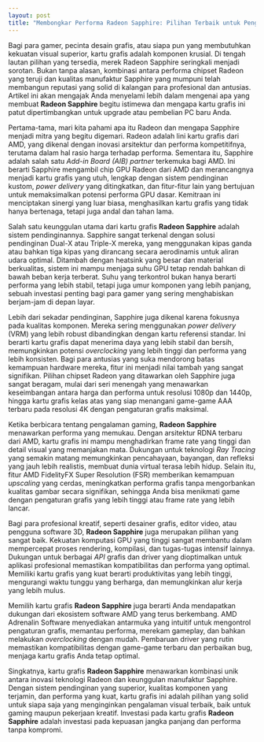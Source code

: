 ```yaml
---
layout: post
title: "Membongkar Performa Radeon Sapphire: Pilihan Terbaik untuk Pengalaman Gaming Memukau"
---
```


Bagi para gamer, pecinta desain grafis, atau siapa pun yang membutuhkan kekuatan visual superior, kartu grafis adalah komponen krusial. Di tengah lautan pilihan yang tersedia, merek Radeon Sapphire seringkali menjadi sorotan. Bukan tanpa alasan, kombinasi antara performa chipset Radeon yang teruji dan kualitas manufaktur Sapphire yang mumpuni telah membangun reputasi yang solid di kalangan para profesional dan antusias. Artikel ini akan mengajak Anda menyelami lebih dalam mengenai apa yang membuat **Radeon Sapphire** begitu istimewa dan mengapa kartu grafis ini patut dipertimbangkan untuk upgrade atau pembelian PC baru Anda.

Pertama-tama, mari kita pahami apa itu Radeon dan mengapa Sapphire menjadi mitra yang begitu digemari. Radeon adalah lini kartu grafis dari AMD, yang dikenal dengan inovasi arsitektur dan performa kompetitifnya, terutama dalam hal rasio harga terhadap performa. Sementara itu, Sapphire adalah salah satu *Add-in Board (AIB) partner* terkemuka bagi AMD. Ini berarti Sapphire mengambil chip GPU Radeon dari AMD dan merancangnya menjadi kartu grafis yang utuh, lengkap dengan sistem pendinginan kustom, *power delivery* yang ditingkatkan, dan fitur-fitur lain yang bertujuan untuk memaksimalkan potensi performa GPU dasar. Kemitraan ini menciptakan sinergi yang luar biasa, menghasilkan kartu grafis yang tidak hanya bertenaga, tetapi juga andal dan tahan lama.

Salah satu keunggulan utama dari kartu grafis **Radeon Sapphire** adalah sistem pendinginannya. Sapphire sangat terkenal dengan solusi pendinginan Dual-X atau Triple-X mereka, yang menggunakan kipas ganda atau bahkan tiga kipas yang dirancang secara aerodinamis untuk aliran udara optimal. Ditambah dengan heatsink yang besar dan material berkualitas, sistem ini mampu menjaga suhu GPU tetap rendah bahkan di bawah beban kerja terberat. Suhu yang terkontrol bukan hanya berarti performa yang lebih stabil, tetapi juga umur komponen yang lebih panjang, sebuah investasi penting bagi para gamer yang sering menghabiskan berjam-jam di depan layar.

Lebih dari sekadar pendinginan, Sapphire juga dikenal karena fokusnya pada kualitas komponen. Mereka sering menggunakan *power delivery* (VRM) yang lebih robust dibandingkan dengan kartu referensi standar. Ini berarti kartu grafis dapat menerima daya yang lebih stabil dan bersih, memungkinkan potensi *overclocking* yang lebih tinggi dan performa yang lebih konsisten. Bagi para antusias yang suka mendorong batas kemampuan hardware mereka, fitur ini menjadi nilai tambah yang sangat signifikan. Pilihan chipset Radeon yang ditawarkan oleh Sapphire juga sangat beragam, mulai dari seri menengah yang menawarkan keseimbangan antara harga dan performa untuk resolusi 1080p dan 1440p, hingga kartu grafis kelas atas yang siap menangani game-game AAA terbaru pada resolusi 4K dengan pengaturan grafis maksimal.

Ketika berbicara tentang pengalaman gaming, **Radeon Sapphire** menawarkan performa yang memukau. Dengan arsitektur RDNA terbaru dari AMD, kartu grafis ini mampu menghadirkan frame rate yang tinggi dan detail visual yang memanjakan mata. Dukungan untuk teknologi *Ray Tracing* yang semakin matang memungkinkan pencahayaan, bayangan, dan refleksi yang jauh lebih realistis, membuat dunia virtual terasa lebih hidup. Selain itu, fitur AMD FidelityFX Super Resolution (FSR) memberikan kemampuan *upscaling* yang cerdas, meningkatkan performa grafis tanpa mengorbankan kualitas gambar secara signifikan, sehingga Anda bisa menikmati game dengan pengaturan grafis yang lebih tinggi atau frame rate yang lebih lancar.

Bagi para profesional kreatif, seperti desainer grafis, editor video, atau pengguna software 3D, **Radeon Sapphire** juga merupakan pilihan yang sangat baik. Kekuatan komputasi GPU yang tinggi sangat membantu dalam mempercepat proses rendering, kompilasi, dan tugas-tugas intensif lainnya. Dukungan untuk berbagai *API* grafis dan driver yang dioptimalkan untuk aplikasi profesional memastikan kompatibilitas dan performa yang optimal. Memiliki kartu grafis yang kuat berarti produktivitas yang lebih tinggi, mengurangi waktu tunggu yang berharga, dan memungkinkan alur kerja yang lebih mulus.

Memilih kartu grafis **Radeon Sapphire** juga berarti Anda mendapatkan dukungan dari ekosistem software AMD yang terus berkembang. AMD Adrenalin Software menyediakan antarmuka yang intuitif untuk mengontrol pengaturan grafis, memantau performa, merekam gameplay, dan bahkan melakukan *overclocking* dengan mudah. Pembaruan driver yang rutin memastikan kompatibilitas dengan game-game terbaru dan perbaikan bug, menjaga kartu grafis Anda tetap optimal.

Singkatnya, kartu grafis **Radeon Sapphire** menawarkan kombinasi unik antara inovasi teknologi Radeon dan keunggulan manufaktur Sapphire. Dengan sistem pendinginan yang superior, kualitas komponen yang terjamin, dan performa yang kuat, kartu grafis ini adalah pilihan yang solid untuk siapa saja yang menginginkan pengalaman visual terbaik, baik untuk gaming maupun pekerjaan kreatif. Investasi pada kartu grafis **Radeon Sapphire** adalah investasi pada kepuasan jangka panjang dan performa tanpa kompromi.
